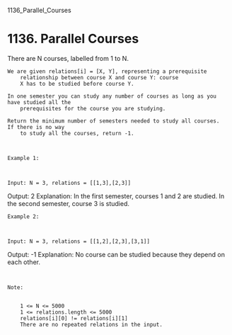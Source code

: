1136_Parallel_Courses
# 1136. Parallel Courses

There are N courses, labelled from 1 to N.

    We are given relations[i] = [X, Y], representing a prerequisite
        relationship between course X and course Y: course
        X has to be studied before course Y.

    In one semester you can study any number of courses as long as you have studied all the
        prerequisites for the course you are studying.

    Return the minimum number of semesters needed to study all courses.  If there is no way
        to study all the courses, return -1.

     

    Example 1:

    

    Input: N = 3, relations = [[1,3],[2,3]]
Output: 2
Explanation: 
In the first semester, courses 1 and 2 are studied. In the second semester, course 3 is studied.

    Example 2:

    

    Input: N = 3, relations = [[1,2],[2,3],[3,1]]
Output: -1
Explanation: 
No course can be studied because they depend on each other.

     

    Note:

    
        1 <= N <= 5000
        1 <= relations.length <= 5000
        relations[i][0] != relations[i][1]
        There are no repeated relations in the input.